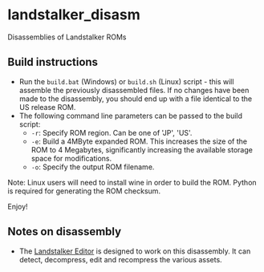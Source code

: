 # landstalker_disasm

Disassemblies of Landstalker ROMs

## Build instructions

- Run the `build.bat` (Windows) or `build.sh` (Linux) script - this will assemble the previously disassembled files. If no changes have been made to the disassembly, you should end up with a file identical to the US release ROM.
- The following command line parameters can be passed to the build script:
    - `-r`: Specify ROM region. Can be one of 'JP', 'US'.
    - `-e`: Build a 4MByte expanded ROM. This increases the size of the ROM to 4 Megabytes, significantly increasing the available storage space for modifications.
    - `-o`: Specify the output ROM filename.

Note: Linux users will need to install wine in order to build the ROM. Python is required for generating the ROM checksum.

Enjoy!

## Notes on disassembly

- The [Landstalker Editor](https://github.com/lordmir/landstalker_editor) is designed to work on this disassembly. It can detect, decompress, edit and recompress the various assets.

